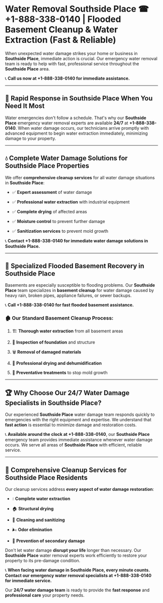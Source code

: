 # Water Removal Southside Place ☎ +1-888-338-0140 | Flooded Basement Cleanup & Water Extraction (Fast & Reliable)

When unexpected water damage strikes your home or business in **Southside Place**, immediate action is crucial. Our emergency water removal team is ready to help with fast, professional service throughout the **Southside Place** area. 

📞 **Call us now at +1-888-338-0140 for immediate assistance.**
---
## 🚀 Rapid Response in Southside Place When You Need It Most
Water emergencies don't follow a schedule. That's why our **Southside Place** emergency water removal experts are available **24/7** at **+1-888-338-0140**. When water damage occurs, our technicians arrive promptly with advanced equipment to begin water extraction immediately, minimizing damage to your property.
---
## 💧 Complete Water Damage Solutions for Southside Place Properties
We offer **comprehensive cleanup services** for all water damage situations in **Southside Place**:
- ✅ **Expert assessment** of water damage  
- ✅ **Professional water extraction** with industrial equipment  
- ✅ **Complete drying** of affected areas  
- ✅ **Moisture control** to prevent further damage  
- ✅ **Sanitization services** to prevent mold growth  
📞 **Contact +1-888-338-0140 for immediate water damage solutions in Southside Place.**
---
## 🌊 Specialized Flooded Basement Recovery in Southside Place
Basements are especially susceptible to flooding problems. Our **Southside Place** team specializes in **basement cleanup** for water damage caused by heavy rain, broken pipes, appliance failures, or sewer backups. 
📞 **Call +1-888-338-0140 for fast flooded basement assistance.**
### 🏚️ Our Standard Basement Cleanup Process:
1. 🏗️ **Thorough water extraction** from all basement areas  
2. 🔎 **Inspection of foundation** and structure  
3. 🗑️ **Removal of damaged materials**  
4. 💨 **Professional drying and dehumidification**  
5. 🚫 **Preventative treatments** to stop mold growth  
---
## 🏆 Why Choose Our 24/7 Water Damage Specialists in Southside Place?
Our experienced **Southside Place** water damage team responds quickly to emergencies with the right equipment and expertise. We understand that **fast action** is essential to minimize damage and restoration costs.
📞 **Available around the clock at +1-888-338-0140**, our **Southside Place** emergency team provides immediate assistance whenever water damage occurs. We serve all areas of **Southside Place** with efficient, reliable service.
---
## 🧹 Comprehensive Cleanup Services for Southside Place Residents
Our cleanup services address **every aspect of water damage restoration**:
- 💧 **Complete water extraction**  
- 🏠 **Structural drying**  
- 🧼 **Cleaning and sanitizing**  
- 🌬️ **Odor elimination**  
- 🚫 **Prevention of secondary damage**  
Don't let water damage **disrupt your life** longer than necessary. Our **Southside Place** water removal experts work efficiently to restore your property to its pre-damage condition.
📞 **When facing water damage in Southside Place, every minute counts. Contact our emergency water removal specialists at +1-888-338-0140 for immediate service.**
Our **24/7 water damage team** is ready to provide the **fast response** and **professional care** your property needs.
